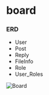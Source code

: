 # board



### ERD

- User
- Post
- Reply
- FileInfo
- Role
- User_Roles

![Board](/Users/seukyoon-kang/Desktop/Board.jpg)